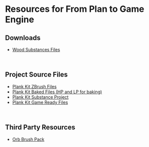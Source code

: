 # Resources for From Plan to Game Engine

<h2>Downloads</h2>
<ul>
<li><a href="https://www.dropbox.com/s/krfvvbx8zeth9p1/WoodSubstances.zip?dl=0">Wood Substances Files</a></li>
</ul>
<p>&nbsp;</p>
<h2>Project Source Files</h2>
<ul>
<li><a href="https://www.dropbox.com/s/hj4s3xpmgo0y7rl/PlankKit_ZBrush.zip?dl=0">Plank Kit ZBrush Files</a></li>
<li><a href="https://www.dropbox.com/s/pkmbuc5onya8ddn/PlankKit_BakeFiles.zip?dl=0">Plank Kit Baked Files (HP and LP for baking)</a></li>
<li><a href="https://www.dropbox.com/s/ta1bxbd2909o4so/PlankKit_SubstanceProject.zip?dl=0">Plank Kit Substance Project</a></li>
<li><a href="https://www.dropbox.com/s/c00nzps19d2fkqn/PlankKit_ProjectFiles.zip?dl=0">Plank Kit Game Ready Files</a></li>
</ul>
<p>&nbsp;</p>
<h2>Third Party Resources</h2>
<ul>
<li><a href="https://gumroad.com/l/nokhw">Orb Brush Pack</a></li>
</ul>